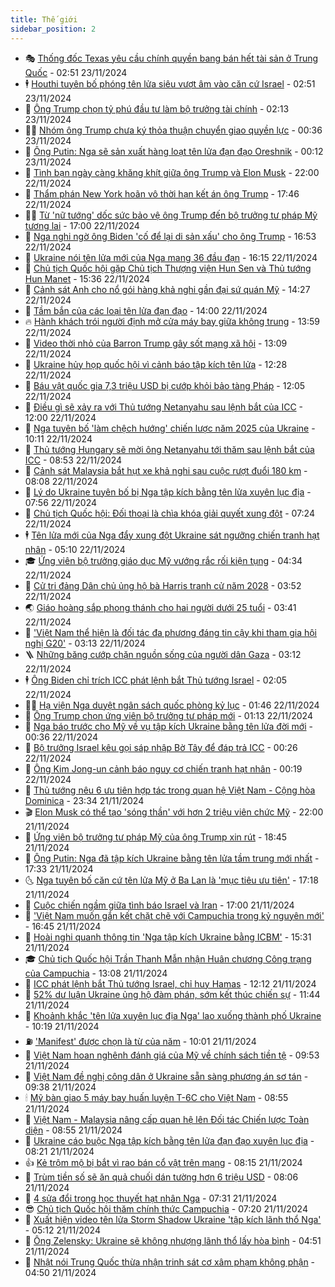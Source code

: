 ```yaml
---
title: Thế giới
sidebar_position: 2
---
```


<!-- vnexpress-the-gioi:START -->
- 🎭 [Thống đốc Texas yêu cầu chính quyền bang bán hết tài sản ở Trung Quốc](https://vnexpress.net/thong-doc-texas-yeu-cau-chinh-quyen-bang-ban-het-tai-san-o-trung-quoc-4819414.html) - 02:51 23/11/2024
- 🕴 [Houthi tuyên bố phóng tên lửa siêu vượt âm vào căn cứ Israel](https://vnexpress.net/houthi-tuyen-bo-phong-ten-lua-sieu-vuot-am-vao-can-cu-israel-4819412.html) - 02:51 23/11/2024
- 🤭 [Ông Trump chọn tỷ phú đầu tư làm bộ trưởng tài chính](https://vnexpress.net/ong-trump-chon-ty-phu-dau-tu-lam-bo-truong-tai-chinh-4819422.html) - 02:13 23/11/2024
- 🧑‍💻 [Nhóm ông Trump chưa ký thỏa thuận chuyển giao quyền lực](https://vnexpress.net/nhom-ong-trump-chua-ky-thoa-thuan-chuyen-giao-quyen-luc-4819378.html) - 00:36 23/11/2024
- 🦏 [Ông Putin: Nga sẽ sản xuất hàng loạt tên lửa đạn đạo Oreshnik](https://vnexpress.net/ong-putin-nga-se-san-xuat-hang-loat-ten-lua-dan-dao-oreshnik-4819372.html) - 00:12 23/11/2024
- 🦒 [Tình bạn ngày càng khăng khít giữa ông Trump và Elon Musk](https://vnexpress.net/tinh-ban-ngay-cang-khang-khit-giua-ong-trump-va-elon-musk-4818273.html) - 22:00 22/11/2024
- 🌈 [Thẩm phán New York hoãn vô thời hạn kết án ông Trump](https://vnexpress.net/tham-phan-new-york-hoan-vo-thoi-han-ket-an-ong-trump-4819362.html) - 17:46 22/11/2024
- 🧑‍🏫 [Từ &#39;nữ tướng&#39; dốc sức bảo vệ ông Trump đến bộ trưởng tư pháp Mỹ tương lai](https://vnexpress.net/tu-nu-tuong-doc-suc-bao-ve-ong-trump-den-bo-truong-tu-phap-my-tuong-lai-4818980.html) - 17:00 22/11/2024
- 🐲 [Nga nghi ngờ ông Biden &#39;cố để lại di sản xấu&#39; cho ông Trump](https://vnexpress.net/nga-nghi-ngo-ong-biden-co-de-lai-di-san-xau-cho-ong-trump-4819353.html) - 16:53 22/11/2024
- 🦒 [Ukraine nói tên lửa mới của Nga mang 36 đầu đạn](https://vnexpress.net/ukraine-noi-ten-lua-moi-cua-nga-mang-36-dau-dan-4819351.html) - 16:15 22/11/2024
- 🐻 [Chủ tịch Quốc hội gặp Chủ tịch Thượng viện Hun Sen và Thủ tướng Hun Manet](https://vnexpress.net/chu-tich-quoc-hoi-gap-chu-tich-thuong-vien-hun-sen-va-thu-tuong-hun-manet-4819326.html) - 15:36 22/11/2024
- 🚀 [Cảnh sát Anh cho nổ gói hàng khả nghi gần đại sứ quán Mỹ](https://vnexpress.net/canh-sat-anh-cho-no-goi-hang-kha-nghi-gan-dai-su-quan-my-4819336.html) - 14:27 22/11/2024
- 🥰 [Tầm bắn của các loại tên lửa đạn đạo](https://vnexpress.net/tam-ban-cua-cac-loai-ten-lua-dan-dao-4819219.html) - 14:00 22/11/2024
- 🔥 [Hành khách trói người định mở cửa máy bay giữa không trung](https://vnexpress.net/hanh-khach-troi-nguoi-dinh-mo-cua-may-bay-giua-khong-trung-4819341.html) - 13:59 22/11/2024
- 🥳 [Video thời nhỏ của Barron Trump gây sốt mạng xã hội](https://vnexpress.net/video-thoi-nho-cua-barron-trump-gay-sot-mang-xa-hoi-4819251.html) - 13:09 22/11/2024
- 💼 [Ukraine hủy họp quốc hội vì cảnh báo tập kích tên lửa](https://vnexpress.net/ukraine-huy-hop-quoc-hoi-vi-canh-bao-tap-kich-ten-lua-4819329.html) - 12:28 22/11/2024
- 🤡 [Báu vật quốc gia 7,3 triệu USD bị cướp khỏi bảo tàng Pháp](https://vnexpress.net/bau-vat-quoc-gia-7-3-trieu-usd-bi-cuop-khoi-bao-tang-phap-4819319.html) - 12:05 22/11/2024
- 🌁 [Điều gì sẽ xảy ra với Thủ tướng Netanyahu sau lệnh bắt của ICC](https://vnexpress.net/dieu-gi-se-xay-ra-voi-thu-tuong-netanyahu-sau-lenh-bat-cua-icc-4818995.html) - 12:00 22/11/2024
- 🤩 [Nga tuyên bố &#39;làm chệch hướng&#39; chiến lược năm 2025 của Ukraine](https://vnexpress.net/nga-tuyen-bo-lam-chech-huong-chien-luoc-nam-2025-cua-ukraine-4819259.html) - 10:11 22/11/2024
- 🎉 [Thủ tướng Hungary sẽ mời ông Netanyahu tới thăm sau lệnh bắt của ICC](https://vnexpress.net/thu-tuong-hungary-se-moi-ong-netanyahu-toi-tham-sau-lenh-bat-cua-icc-4819203.html) - 08:53 22/11/2024
- 🎉 [Cảnh sát Malaysia bắt hụt xe khả nghi sau cuộc rượt đuổi 180 km](https://vnexpress.net/canh-sat-malaysia-bat-hut-xe-kha-nghi-sau-cuoc-ruot-duoi-180-km-4819143.html) - 08:08 22/11/2024
- 🌁 [Lý do Ukraine tuyên bố bị Nga tập kích bằng tên lửa xuyên lục địa](https://vnexpress.net/ly-do-ukraine-tuyen-bo-bi-nga-tap-kich-bang-ten-lua-xuyen-luc-dia-4818993.html) - 07:56 22/11/2024
- 🌊 [Chủ tịch Quốc hội: Đối thoại là chìa khóa giải quyết xung đột](https://vnexpress.net/chu-tich-quoc-hoi-doi-thoai-la-chia-khoa-giai-quyet-xung-dot-4819010.html) - 07:24 22/11/2024
- 🕴 [Tên lửa mới của Nga đẩy xung đột Ukraine sát ngưỡng chiến tranh hạt nhân](https://vnexpress.net/ten-lua-moi-cua-nga-day-xung-dot-ukraine-sat-nguong-chien-tranh-hat-nhan-4818989.html) - 05:10 22/11/2024
- 🎓 [Ứng viên bộ trưởng giáo dục Mỹ vướng rắc rối kiện tụng](https://vnexpress.net/ung-vien-bo-truong-giao-duc-my-vuong-rac-roi-kien-tung-4819052.html) - 04:34 22/11/2024
- 🦩 [Cử tri đảng Dân chủ ủng hộ bà Harris tranh cử năm 2028](https://vnexpress.net/cu-tri-dang-dan-chu-ung-ho-ba-harris-tranh-cu-nam-2028-4819026.html) - 03:52 22/11/2024
- 🌏 [Giáo hoàng sắp phong thánh cho hai người dưới 25 tuổi](https://vnexpress.net/giao-hoang-sap-phong-thanh-cho-hai-nguoi-duoi-25-tuoi-4819062.html) - 03:41 22/11/2024
- 🌋 [&#39;Việt Nam thể hiện là đối tác đa phương đáng tin cậy khi tham gia hội nghị G20&#39;](https://vnexpress.net/viet-nam-the-hien-la-doi-tac-da-phuong-dang-tin-cay-khi-tham-gia-hoi-nghi-g20-4818960.html) - 03:13 22/11/2024
- 🪜 [Những băng cướp chặn nguồn sống của người dân Gaza](https://vnexpress.net/nhung-bang-cuop-chan-nguon-song-cua-nguoi-dan-gaza-4818636.html) - 03:12 22/11/2024
- 🕴 [Ông Biden chỉ trích ICC phát lệnh bắt Thủ tướng Israel](https://vnexpress.net/ong-biden-chi-trich-icc-phat-lenh-bat-thu-tuong-israel-4818990.html) - 02:05 22/11/2024
- 🧑‍🏫 [Hạ viện Nga duyệt ngân sách quốc phòng kỷ lục](https://vnexpress.net/ha-vien-nga-duyet-ngan-sach-quoc-phong-ky-luc-4818943.html) - 01:46 22/11/2024
- 🌮 [Ông Trump chọn ứng viên bộ trưởng tư pháp mới](https://vnexpress.net/ong-trump-chon-ung-vien-bo-truong-tu-phap-moi-4818973.html) - 01:13 22/11/2024
- 🚦 [Nga báo trước cho Mỹ về vụ tập kích Ukraine bằng tên lửa đời mới](https://vnexpress.net/nga-bao-truoc-cho-my-ve-vu-tap-kich-ukraine-bang-ten-lua-doi-moi-4818969.html) - 00:36 22/11/2024
- 💫 [Bộ trưởng Israel kêu gọi sáp nhập Bờ Tây để đáp trả ICC](https://vnexpress.net/bo-truong-israel-keu-goi-sap-nhap-bo-tay-de-dap-tra-icc-4818967.html) - 00:26 22/11/2024
- 🤡 [Ông Kim Jong-un cảnh báo nguy cơ chiến tranh hạt nhân](https://vnexpress.net/ong-kim-jong-un-canh-bao-nguy-co-chien-tranh-hat-nhan-4818964.html) - 00:19 22/11/2024
- 🦣 [Thủ tướng nêu 6 ưu tiên hợp tác trong quan hệ Việt Nam - Cộng hòa Dominica](https://vnexpress.net/thu-tuong-neu-6-uu-tien-hop-tac-trong-quan-he-viet-nam-cong-hoa-dominica-4818961.html) - 23:34 21/11/2024
- 🎬 [Elon Musk có thể tạo &#39;sóng thần&#39; với hơn 2 triệu viên chức Mỹ](https://vnexpress.net/elon-musk-co-the-tao-song-than-voi-hon-2-trieu-vien-chuc-my-4818518.html) - 22:00 21/11/2024
- 🎉 [Ứng viên bộ trưởng tư pháp Mỹ của ông Trump xin rút](https://vnexpress.net/ung-vien-bo-truong-tu-phap-my-cua-ong-trump-xin-rut-4818954.html) - 18:45 21/11/2024
- 🎡 [Ông Putin: Nga đã tập kích Ukraine bằng tên lửa tầm trung mới nhất](https://vnexpress.net/ong-putin-nga-da-tap-kich-ukraine-bang-ten-lua-tam-trung-moi-nhat-4818951.html) - 17:33 21/11/2024
- 🌜 [Nga tuyên bố căn cứ tên lửa Mỹ ở Ba Lan là &#39;mục tiêu ưu tiên&#39;](https://vnexpress.net/nga-tuyen-bo-can-cu-ten-lua-my-o-ba-lan-la-muc-tieu-uu-tien-4818890.html) - 17:18 21/11/2024
- 🎡 [Cuộc chiến ngầm giữa tình báo Israel và Iran](https://vnexpress.net/cuoc-chien-ngam-giua-tinh-bao-israel-va-iran-4817602.html) - 17:00 21/11/2024
- 🤗 [&#39;Việt Nam muốn gắn kết chặt chẽ với Campuchia trong kỷ nguyên mới&#39;](https://vnexpress.net/viet-nam-muon-gan-ket-chat-che-voi-campuchia-trong-ky-nguyen-moi-4818922.html) - 16:45 21/11/2024
- 🦩 [Hoài nghi quanh thông tin &#39;Nga tập kích Ukraine bằng ICBM&#39;](https://vnexpress.net/hoai-nghi-quanh-thong-tin-nga-tap-kich-ukraine-bang-icbm-4818916.html) - 15:31 21/11/2024
- 🎓 [Chủ tịch Quốc hội Trần Thanh Mẫn nhận Huân chương Công trạng của Campuchia](https://vnexpress.net/chu-tich-quoc-hoi-tran-thanh-man-nhan-huan-chuong-cong-trang-cua-campuchia-4818903.html) - 13:08 21/11/2024
- 🌁 [ICC phát lệnh bắt Thủ tướng Israel, chỉ huy Hamas](https://vnexpress.net/icc-phat-lenh-bat-thu-tuong-israel-chi-huy-hamas-4818906.html) - 12:12 21/11/2024
- 🤩 [52% dư luận Ukraine ủng hộ đàm phán, sớm kết thúc chiến sự](https://vnexpress.net/52-du-luan-ukraine-ung-ho-dam-phan-som-ket-thuc-chien-su-4818689.html) - 11:44 21/11/2024
- 👹 [Khoảnh khắc &#39;tên lửa xuyên lục địa Nga&#39; lao xuống thành phố Ukraine](https://vnexpress.net/khoanh-khac-ten-lua-xuyen-luc-dia-nga-lao-xuong-thanh-pho-ukraine-4818849.html) - 10:19 21/11/2024
- ⛽️ [&#39;Manifest&#39; được chọn là từ của năm](https://vnexpress.net/manifest-duoc-chon-la-tu-cua-nam-4818770.html) - 10:01 21/11/2024
- 🚀 [Việt Nam hoan nghênh đánh giá của Mỹ về chính sách tiền tệ](https://vnexpress.net/viet-nam-hoan-nghenh-danh-gia-cua-my-ve-chinh-sach-tien-te-4818841.html) - 09:53 21/11/2024
- 🎡 [Việt Nam đề nghị công dân ở Ukraine sẵn sàng phương án sơ tán](https://vnexpress.net/viet-nam-de-nghi-cong-dan-o-ukraine-san-sang-phuong-an-so-tan-4818809.html) - 09:38 21/11/2024
- 🕯 [Mỹ bàn giao 5 máy bay huấn luyện T-6C cho Việt Nam](https://vnexpress.net/my-ban-giao-5-may-bay-huan-luyen-t-6c-cho-viet-nam-4818382.html) - 08:55 21/11/2024
- 🐻 [Việt Nam - Malaysia nâng cấp quan hệ lên Đối tác Chiến lược Toàn diện](https://vnexpress.net/viet-nam-malaysia-nang-cap-quan-he-len-doi-tac-chien-luoc-toan-dien-4818792.html) - 08:55 21/11/2024
- 🚦 [Ukraine cáo buộc Nga tập kích bằng tên lửa đạn đạo xuyên lục địa](https://vnexpress.net/ukraine-cao-buoc-nga-tap-kich-bang-ten-lua-dan-dao-xuyen-luc-dia-4818794.html) - 08:21 21/11/2024
- 👍 [Kẻ trộm mộ bị bắt vì rao bán cổ vật trên mạng](https://vnexpress.net/ke-trom-mo-bi-bat-vi-rao-ban-co-vat-tren-mang-4818668.html) - 08:15 21/11/2024
- 🚀 [Trùm tiền số sẽ ăn quả chuối dán tường hơn 6 triệu USD](https://vnexpress.net/trum-tien-so-se-an-qua-chuoi-dan-tuong-hon-6-trieu-usd-4818761.html) - 08:06 21/11/2024
- 🌮 [4 sửa đổi trong học thuyết hạt nhân Nga](https://vnexpress.net/4-sua-doi-trong-hoc-thuyet-hat-nhan-nga-4818562.html) - 07:31 21/11/2024
- 😎 [Chủ tịch Quốc hội thăm chính thức Campuchia](https://vnexpress.net/chu-tich-quoc-hoi-tham-chinh-thuc-campuchia-4818370.html) - 07:20 21/11/2024
- 🐲 [Xuất hiện video tên lửa Storm Shadow Ukraine &#39;tập kích lãnh thổ Nga&#39;](https://vnexpress.net/xuat-hien-video-ten-lua-storm-shadow-ukraine-tap-kich-lanh-tho-nga-4818623.html) - 05:12 21/11/2024
- 💫 [Ông Zelensky: Ukraine sẽ không nhượng lãnh thổ lấy hòa bình](https://vnexpress.net/ong-zelensky-ukraine-se-khong-nhuong-lanh-tho-lay-hoa-binh-4818591.html) - 04:51 21/11/2024
- 👀 [Nhật nói Trung Quốc thừa nhận trinh sát cơ xâm phạm không phận](https://vnexpress.net/nhat-noi-trung-quoc-thua-nhan-trinh-sat-co-xam-pham-khong-phan-4818560.html) - 04:50 21/11/2024<!-- vnexpress-the-gioi:END -->